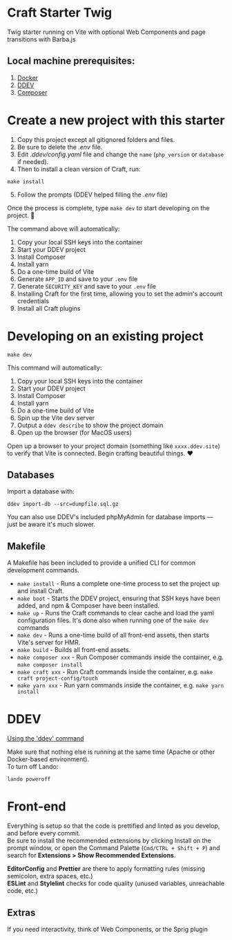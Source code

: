 # Craft Starter Twig

Twig starter running on Vite with optional Web Components and page transitions with Barba.js

## Local machine prerequisites:

1. [Docker](https://www.docker.com/)
2. [DDEV](https://ddev.readthedocs.io/)
3. [Composer](https://getcomposer.org/)

# Create a new project with this starter

1. Copy this project except all gitignored folders and files.
2. Be sure to delete the _.env_ file.
3. Edit _.ddev/config.yaml_ file and change the `name` (`php_version` or `database` if needed).
4. Then to install a clean version of Craft, run:

```shell
make install
```

5. Follow the prompts (DDEV helped filling the _.env_ file)

Once the process is complete, type `make dev` to start developing on the project. 🚀

The command above will automatically:

1. Copy your local SSH keys into the container
2. Start your DDEV project
3. Install Composer
4. Install yarn
5. Do a one-time build of Vite
6. Generate `APP_ID` and save to your `.env` file
7. Generate `SECURITY_KEY` and save to your `.env` file
8. Installing Craft for the first time, allowing you to set the admin's account credentials
9. Install all Craft plugins

# Developing on an existing project

```shell
make dev
```

This command will automatically:

1. Copy your local SSH keys into the container
2. Start your DDEV project
3. Install Composer
4. Install yarn
5. Do a one-time build of Vite
6. Spin up the Vite dev server
7. Output a `ddev describe` to show the project domain
8. Open up the browser (for MacOS users)

Open up a browser to your project domain (something like `xxxx.ddev.site`) to verify that Vite is connected. Begin crafting beautiful things. ❤️

## Databases

Import a database with:

```shell
ddev import-db --src=dumpfile.sql.gz
```

You can also use DDEV's included phpMyAdmin for database imports — just be aware it's much slower.

## Makefile

A Makefile has been included to provide a unified CLI for common development commands.

-   `make install` - Runs a complete one-time process to set the project up and install Craft.
-   `make boot` - Starts the DDEV project, ensuring that SSH keys have been added, and npm & Composer have been installed.
-   `make up` - Runs the Craft commands to clear cache and load the yaml configuration files. It's done also when running one of the `make dev` commands
-   `make dev` - Runs a one-time build of all front-end assets, then starts Vite's server for HMR.
-   `make build` - Builds all front-end assets.
-   `make composer xxx` - Run Composer commands inside the container, e.g. `make composer install`
-   `make craft xxx` - Run Craft commands inside the container, e.g. `make craft project-config/touch`
-   `make yarn xxx` - Run yarn commands inside the container, e.g. `make yarn install`

# DDEV

[Using the 'ddev' command](https://ddev.readthedocs.io/en/stable/users/basics/cli-usage/)

Make sure that nothing else is running at the same time (Apache or other Docker-based environment).  
To turn off Lando:

```shell
lando poweroff
```

# Front-end

Everything is setup so that the code is prettified and linted as you develop, and before every commit.  
Be sure to install the recommended extensions by clicking Install on the prompt window, or open the Command Palette (`Cmd/CTRL + Shift + P`) and search for **Extensions > Show Recommended Extensions**.

**EditorConfig** and **Prettier** are there to apply formatting rules (missing semicolon, extra spaces, etc.)  
**ESLint** and **Stylelint** checks for code quality (unused variables, unreachable code, etc.)

## Extras

If you need interactivity, think of Web Components, or the Sprig plugin

